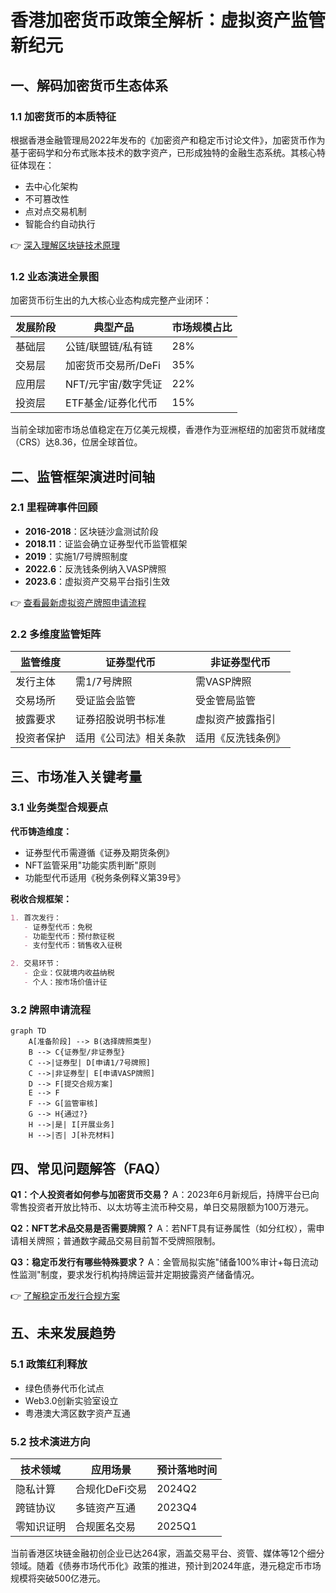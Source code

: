 # 香港加密货币政策全解析：虚拟资产监管新纪元

## 一、解码加密货币生态体系

### 1.1 加密货币的本质特征
根据香港金融管理局2022年发布的《加密资产和稳定币讨论文件》，加密货币作为基于密码学和分布式账本技术的数字资产，已形成独特的金融生态系统。其核心特征体现在：
- 去中心化架构
- 不可篡改性
- 点对点交易机制
- 智能合约自动执行

👉 [深入理解区块链技术原理](https://bit.ly/okx_welcome)

### 1.2 业态演进全景图
加密货币衍生出的九大核心业态构成完整产业闭环：

| 发展阶段 | 典型产品                | 市场规模占比 |
|----------|-------------------------|--------------|
| 基础层   | 公链/联盟链/私有链      | 28%          |
| 交易层   | 加密货币交易所/DeFi     | 35%          |
| 应用层   | NFT/元宇宙/数字凭证     | 22%          |
| 投资层   | ETF基金/证券化代币      | 15%          |

当前全球加密市场总值稳定在万亿美元规模，香港作为亚洲枢纽的加密货币就绪度（CRS）达8.36，位居全球首位。

## 二、监管框架演进时间轴

### 2.1 里程碑事件回顾
- **2016-2018**：区块链沙盒测试阶段
- **2018.11**：证监会确立证券型代币监管框架
- **2019**：实施1/7号牌照制度
- **2022.6**：反洗钱条例纳入VASP牌照
- **2023.6**：虚拟资产交易平台指引生效

👉 [查看最新虚拟资产牌照申请流程](https://bit.ly/okx_welcome)

### 2.2 多维度监管矩阵
| 监管维度       | 证券型代币               | 非证券型代币             |
|----------------|--------------------------|--------------------------|
| 发行主体       | 需1/7号牌照              | 需VASP牌照               |
| 交易场所       | 受证监会监管              | 受金管局监管             |
| 披露要求       | 证券招股说明书标准        | 虚拟资产披露指引         |
| 投资者保护     | 适用《公司法》相关条款    | 适用《反洗钱条例》       |

## 三、市场准入关键考量

### 3.1 业务类型合规要点
**代币铸造维度：**
- 证券型代币需遵循《证券及期货条例》
- NFT监管采用"功能实质判断"原则
- 功能型代币适用《税务条例释义第39号》

**税收合规框架：**
```markdown
1. 首次发行：
   - 证券型代币：免税
   - 功能型代币：预付款征税
   - 支付型代币：销售收入征税

2. 交易环节：
   - 企业：仅就境内收益纳税
   - 个人：按市场价值计征
```

### 3.2 牌照申请流程
```mermaid
graph TD
    A[准备阶段] --> B(选择牌照类型)
    B --> C{证券型/非证券型}
    C -->|证券型| D[申请1/7号牌照]
    C -->|非证券型| E[申请VASP牌照]
    D --> F[提交合规方案]
    E --> F
    F --> G[监管审核]
    G --> H{通过?}
    H -->|是| I[开展业务]
    H -->|否| J[补充材料]
```

## 四、常见问题解答（FAQ）

**Q1：个人投资者如何参与加密货币交易？**
A：2023年6月新规后，持牌平台已向零售投资者开放比特币、以太坊等主流币种交易，单日交易限额为100万港元。

**Q2：NFT艺术品交易是否需要牌照？**
A：若NFT具有证券属性（如分红权），需申请相关牌照；普通数字藏品交易目前暂不受牌照限制。

**Q3：稳定币发行有哪些特殊要求？**
A：金管局拟实施"储备100%审计+每日流动性监测"制度，要求发行机构持牌运营并定期披露资产储备情况。

👉 [了解稳定币发行合规方案](https://bit.ly/okx_welcome)

## 五、未来发展趋势

### 5.1 政策红利释放
- 绿色债券代币化试点
- Web3.0创新实验室设立
- 粤港澳大湾区数字资产互通

### 5.2 技术演进方向
| 技术领域       | 应用场景                 | 预计落地时间 |
|----------------|--------------------------|--------------|
| 隐私计算       | 合规化DeFi交易           | 2024Q2       |
| 跨链协议       | 多链资产互通             | 2023Q4       |
| 零知识证明     | 合规匿名交易             | 2025Q1       |

当前香港区块链金融初创企业已达264家，涵盖交易平台、资管、媒体等12个细分领域。随着《债券市场代币化》政策的推进，预计到2024年底，港元稳定币市场规模将突破500亿港元。
